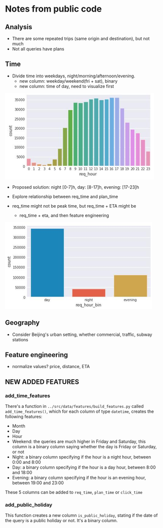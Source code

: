 # Notes from public code


## Analysis

* There are some repeated trips (same origin and destination), but not much
* Not all queries have plans

## Time

* Divide time into weekdays, night/morning/afternoon/evening.
	* new column: weekday/weekend(fri + sat), binary
	* new column: time of day, need to visualize first

![ ](figures/queries_hour.jpg)

* Proposed solution: night [0-7]h, day: [8-17]h, evening: [17-23]h

* Explore relationship between req_time and plan_time
* req_time might not be peak time, but req_time + ETA might be
	* req_time + eta, and then feature engineering

![ ](figures/queries_time_day.jpg)


## Geography

* Consider Beijing's urban setting, whether commercial, traffic, subway stations


## Feature engineering

* normalize values? price, distance, ETA


## NEW ADDED FEATURES

### add_time_features

There's a function in `../src/data/features/build_features.py` called `add_time_features()`, which for each column of type `datetime`, creates the following features:

* Month
* Day
* Hour
* Weekend: the queries are much higher in Friday and Saturday, this column is a binary column saying whether the day is Friday or Saturday, or not
* Night: a binary column specifying if the hour is a night hour, between 0:00 and 8:00
* Day: a binary column specifying if the hour is a day hour, between 8:00 and 18:00
* Evening: a binary column specifying if the hour is an evening hour, between 19:00 and 23:00

These 5 columns can be added to `req_time`, `plan_time` or `click_time`

### add_public_holiday

This function creates a new column `is_public_holiday`, stating if the date of the query is a public holiday or not. It's a binary column.